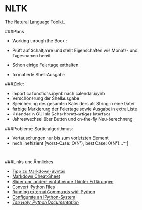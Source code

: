 # NLTK

The Natural Language Toolkit. 

###Plans
* Working through the Book : 

* Prüft auf Schaltjahre und stellt Eigenschaften wie Monats- und Tagesnamen bereit
* Schon einige Feiertage enthalten
* formatierte Shell-Ausgabe


###Ziele:
* import calfunctions.ipynb nach calendar.ipynb
* Verschönerung der Shellausgabe
* Speicherung des gesamten Kalenders als String in eine Datei
* farbige Markierung der Feiertage sowie Ausgabe in extra Liste
* Kalender in GUI als Schachbrett-artiges Interface
* Jahreswechsel über Button und on-the-fly Neu-berechnung

###Probleme:
Sortieralgorithmus:
- Vertauschungen nur bis zum vorletzten Element
- noch ineffizient [worst-Case: O(N²), best Case: O(N²)...^^]

<pre>
&nbsp
</pre>
###Links und Ähnliches
* <a href="http://daringfireball.net/projects/markdown/syntax">Tipp zu Markdown-Syntax</a>
* <a href="https://github.com/adam-p/markdown-here/wiki/Markdown-Cheatsheet#html"> Markdown Cheat-Sheet </a>
* <a href="http://www.python-kurs.eu/tkinter_sliders.php"> Slider und andere einführende Tkinter Erklärungen </a>
* <a href="http://ipython.org/ipython-doc/1/interactive/nbconvert.html">Convert iPython Files </a>
* <a href="http://pymotw.com/2/subprocess/index.html#module-subprocess"> Running external Commands with Python </a>
* <a href="http://ipython.org/ipython-doc/1/config/overview.html"> Configurate an iPython-System</a>
* <a href="https://docs.python.org/2/tutorial/appetite.html"> *The Holy iPython Documentation* </a>
